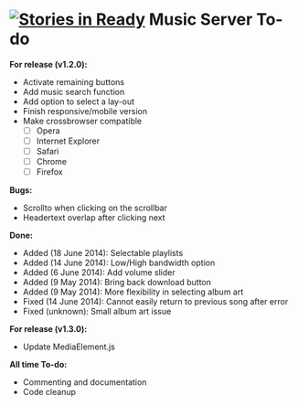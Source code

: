 [![Stories in Ready](https://badge.waffle.io/frozenshadow/Music-Server-Develop.png?label=ready&title=Ready)](https://waffle.io/frozenshadow/Music-Server-Develop)
Music Server To-do
==================

**For release (v1.2.0):**

- Activate remaining buttons
- Add music search function
- Add option to select a lay-out
- Finish responsive/mobile version
- Make crossbrowser compatible
   - [ ] Opera
   - [ ] Internet Explorer
   - [ ] Safari
   - [ ] Chrome
   - [ ] Firefox

**Bugs:**

- Scrollto when clicking on the scrollbar
- Headertext overlap after clicking next

**Done:**

- Added (18 June 2014): Selectable playlists
- Added (14 June 2014): Low/High bandwidth option
- Added (6 June 2014): Add volume slider
- Added (9 May 2014): Bring back download button
- Added (9 May 2014): More flexibility in selecting album art
- Fixed (14 June 2014): Cannot easily return to previous song after error
- Fixed (unknown): Small album art issue

**For release (v1.3.0):**

- Update MediaElement.js

**All time To-do:**

- Commenting and documentation
- Code cleanup
